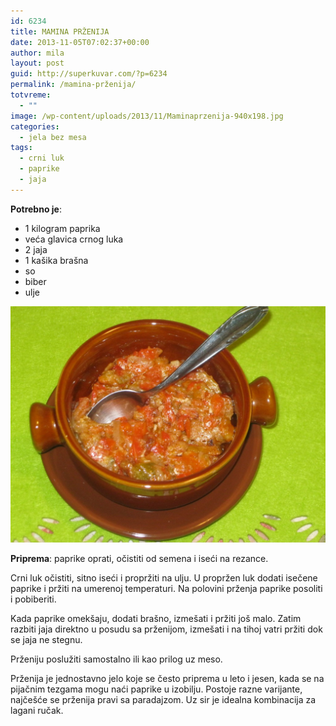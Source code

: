 ```yaml
---
id: 6234
title: MAMINA PRŽENIJA
date: 2013-11-05T07:02:37+00:00
author: mila
layout: post
guid: http://superkuvar.com/?p=6234
permalink: /mamina-prženija/
totvreme:
  - ""
image: /wp-content/uploads/2013/11/Maminaprzenija-940x198.jpg
categories:
  - jela bez mesa
tags:
  - crni luk
  - paprike
  - jaja
---
```

**Potrebno je**:

  * 1 kilogram paprika
  * veća glavica crnog luka
  * 2 jaja
  * 1 kašika brašna
  * so
  * biber
  * ulje

![mamina prženija](/wp-content/uploads/2013/11/Maminaprzenija-1024x768.jpg)

**Priprema**: paprike oprati, očistiti od semena i iseći na rezance.

Crni luk očistiti, sitno iseći i propržiti na ulju. U propržen luk dodati isečene paprike i pržiti na umerenoj temperaturi. Na polovini prženja paprike posoliti i pobiberiti.

Kada paprike omekšaju, dodati brašno, izmešati i pržiti još malo. Zatim razbiti jaja direktno u posudu sa prženijom, izmešati i na tihoj vatri pržiti dok se jaja ne stegnu.

Prženiju poslužiti samostalno ili kao prilog uz meso.

Prženija je jednostavno jelo koje se često priprema u leto i jesen, kada se na pijačnim tezgama mogu naći paprike u izobilju. Postoje razne varijante, najčešće se prženija pravi sa paradajzom. Uz sir je idealna kombinacija za lagani ručak.